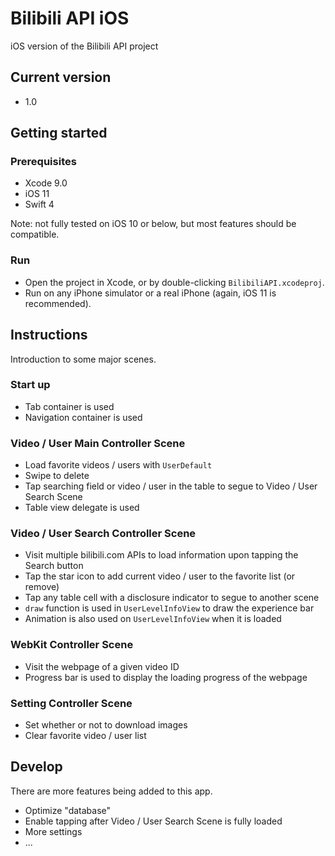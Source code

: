 # Bilibili API iOS
iOS version of the Bilibili API project
## Current version
- 1.0

## Getting started
### Prerequisites
- Xcode 9.0
- iOS 11
- Swift 4

Note: not fully tested on iOS 10 or below, but most features should be compatible.
### Run
- Open the project in Xcode, or by double-clicking `BilibiliAPI.xcodeproj`.
- Run on any iPhone simulator or a real iPhone (again, iOS 11 is recommended).

## Instructions
Introduction to some major scenes.
### Start up
- Tab container is used
- Navigation container is used 
### Video / User Main Controller Scene
- Load favorite videos / users with `UserDefault`
- Swipe to delete
- Tap searching field or video / user in the table to segue to Video / User Search Scene
- Table view delegate is used
### Video / User Search Controller Scene
- Visit multiple bilibili.com APIs to load information upon tapping the Search button
- Tap the star icon to add current video / user to the favorite list (or remove)
- Tap any table cell with a disclosure indicator to segue to another scene
- `draw` function is used in `UserLevelInfoView` to draw the experience bar
- Animation is also used on `UserLevelInfoView` when it is loaded
### WebKit Controller Scene
- Visit the webpage of a given video ID
- Progress bar is used to display the loading progress of the webpage
### Setting Controller Scene
- Set whether or not to download images
- Clear favorite video / user list


## Develop
There are more features being added to this app.
- Optimize "database"
- Enable tapping after Video / User Search Scene is fully loaded
- More settings
- ...
